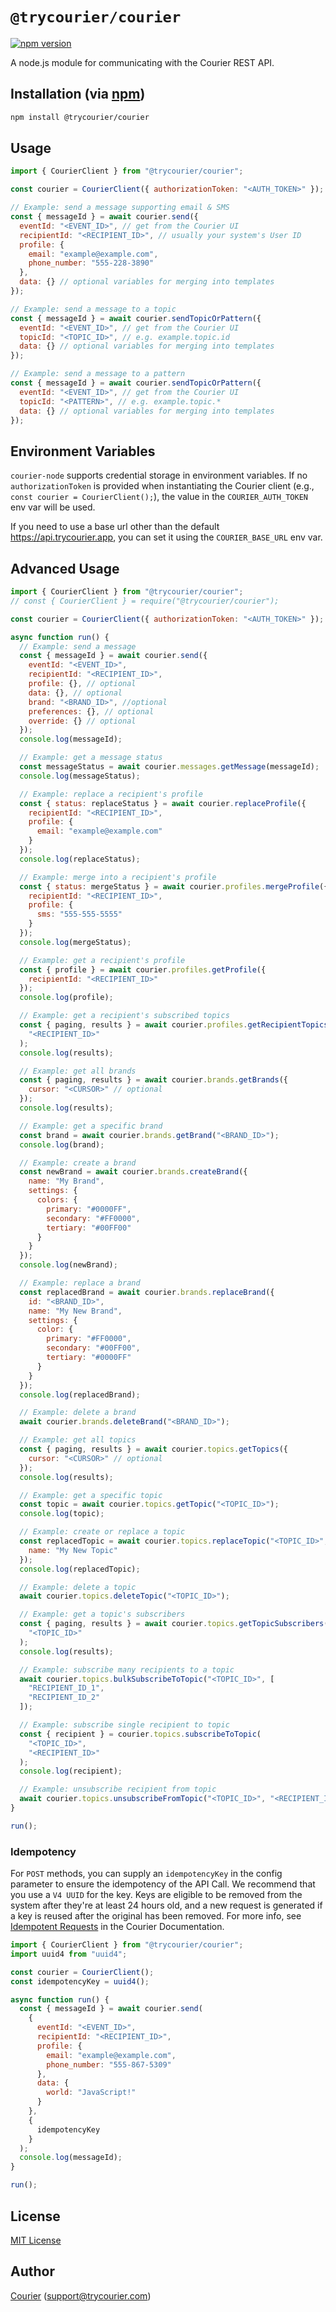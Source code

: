 # `@trycourier/courier`

[![npm version](https://badge.fury.io/js/%40trycourier%2Fcourier.svg)](https://badge.fury.io/js/%40trycourier%2Fcourier)

A node.js module for communicating with the Courier REST API.

## Installation (via [npm](https://www.npmjs.com/package/@trycourier/courier))

```bash
npm install @trycourier/courier
```

## Usage

```javascript
import { CourierClient } from "@trycourier/courier";

const courier = CourierClient({ authorizationToken: "<AUTH_TOKEN>" }); // get from the Courier UI

// Example: send a message supporting email & SMS
const { messageId } = await courier.send({
  eventId: "<EVENT_ID>", // get from the Courier UI
  recipientId: "<RECIPIENT_ID>", // usually your system's User ID
  profile: {
    email: "example@example.com",
    phone_number: "555-228-3890"
  },
  data: {} // optional variables for merging into templates
});

// Example: send a message to a topic
const { messageId } = await courier.sendTopicOrPattern({
  eventId: "<EVENT_ID>", // get from the Courier UI
  topicId: "<TOPIC_ID>", // e.g. example.topic.id
  data: {} // optional variables for merging into templates
});

// Example: send a message to a pattern
const { messageId } = await courier.sendTopicOrPattern({
  eventId: "<EVENT_ID>", // get from the Courier UI
  topicId: "<PATTERN>", // e.g. example.topic.*
  data: {} // optional variables for merging into templates
});
```

## Environment Variables

`courier-node` supports credential storage in environment variables. If no `authorizationToken` is provided when instantiating the Courier client (e.g., `const courier = CourierClient();`), the value in the `COURIER_AUTH_TOKEN` env var will be used.

If you need to use a base url other than the default https://api.trycourier.app, you can set it using the `COURIER_BASE_URL` env var.

## Advanced Usage

```javascript
import { CourierClient } from "@trycourier/courier";
// const { CourierClient } = require("@trycourier/courier");

const courier = CourierClient({ authorizationToken: "<AUTH_TOKEN>" });

async function run() {
  // Example: send a message
  const { messageId } = await courier.send({
    eventId: "<EVENT_ID>",
    recipientId: "<RECIPIENT_ID>",
    profile: {}, // optional
    data: {}, // optional
    brand: "<BRAND_ID>", //optional
    preferences: {}, // optional
    override: {} // optional
  });
  console.log(messageId);

  // Example: get a message status
  const messageStatus = await courier.messages.getMessage(messageId);
  console.log(messageStatus);

  // Example: replace a recipient's profile
  const { status: replaceStatus } = await courier.replaceProfile({
    recipientId: "<RECIPIENT_ID>",
    profile: {
      email: "example@example.com"
    }
  });
  console.log(replaceStatus);

  // Example: merge into a recipient's profile
  const { status: mergeStatus } = await courier.profiles.mergeProfile({
    recipientId: "<RECIPIENT_ID>",
    profile: {
      sms: "555-555-5555"
    }
  });
  console.log(mergeStatus);

  // Example: get a recipient's profile
  const { profile } = await courier.profiles.getProfile({
    recipientId: "<RECIPIENT_ID>"
  });
  console.log(profile);

  // Example: get a recipient's subscribed topics
  const { paging, results } = await courier.profiles.getRecipientTopics(
    "<RECIPIENT_ID>"
  );
  console.log(results);

  // Example: get all brands
  const { paging, results } = await courier.brands.getBrands({
    cursor: "<CURSOR>" // optional
  });
  console.log(results);

  // Example: get a specific brand
  const brand = await courier.brands.getBrand("<BRAND_ID>");
  console.log(brand);

  // Example: create a brand
  const newBrand = await courier.brands.createBrand({
    name: "My Brand",
    settings: {
      colors: {
        primary: "#0000FF",
        secondary: "#FF0000",
        tertiary: "#00FF00"
      }
    }
  });
  console.log(newBrand);

  // Example: replace a brand
  const replacedBrand = await courier.brands.replaceBrand({
    id: "<BRAND_ID>",
    name: "My New Brand",
    settings: {
      color: {
        primary: "#FF0000",
        secondary: "#00FF00",
        tertiary: "#0000FF"
      }
    }
  });
  console.log(replacedBrand);

  // Example: delete a brand
  await courier.brands.deleteBrand("<BRAND_ID>");

  // Example: get all topics
  const { paging, results } = await courier.topics.getTopics({
    cursor: "<CURSOR>" // optional
  });
  console.log(results);

  // Example: get a specific topic
  const topic = await courier.topics.getTopic("<TOPIC_ID>");
  console.log(topic);

  // Example: create or replace a topic
  const replacedTopic = await courier.topics.replaceTopic("<TOPIC_ID>", {
    name: "My New Topic"
  });
  console.log(replacedTopic);

  // Example: delete a topic
  await courier.topics.deleteTopic("<TOPIC_ID>");

  // Example: get a topic's subscribers
  const { paging, results } = await courier.topics.getTopicSubscribers(
    "<TOPIC_ID>"
  );
  console.log(results);

  // Example: subscribe many recipients to a topic
  await courier.topics.bulkSubscribeToTopic("<TOPIC_ID>", [
    "RECIPIENT_ID_1",
    "RECIPIENT_ID_2"
  ]);

  // Example: subscribe single recipient to topic
  const { recipient } = courier.topics.subscribeToTopic(
    "<TOPIC_ID>",
    "<RECIPIENT_ID>"
  );
  console.log(recipient);

  // Example: unsubscribe recipient from topic
  await courier.topics.unsubscribeFromTopic("<TOPIC_ID>", "<RECIPIENT_ID>");
}

run();
```

### Idempotency

For `POST` methods, you can supply an `idempotencyKey` in the config parameter to ensure the idempotency of the API Call. We recommend that you use a `V4 UUID` for the key. Keys are eligible to be removed from the system after they're at least 24 hours old, and a new request is generated if a key is reused after the original has been removed. For more info, see [Idempotent Requests](https://docs.trycourier.com/reference/idempotent-requests) in the Courier Documentation.

```javascript
import { CourierClient } from "@trycourier/courier";
import uuid4 from "uuid4";

const courier = CourierClient();
const idempotencyKey = uuid4();

async function run() {
  const { messageId } = await courier.send(
    {
      eventId: "<EVENT_ID>",
      recipientId: "<RECIPIENT_ID>",
      profile: {
        email: "example@example.com",
        phone_number: "555-867-5309"
      },
      data: {
        world: "JavaScript!"
      }
    },
    {
      idempotencyKey
    }
  );
  console.log(messageId);
}

run();
```

## License

[MIT License](http://www.opensource.org/licenses/mit-license.php)

## Author

[Courier](https://github.com/trycourier) ([support@trycourier.com](mailto:support@trycourier.com))

